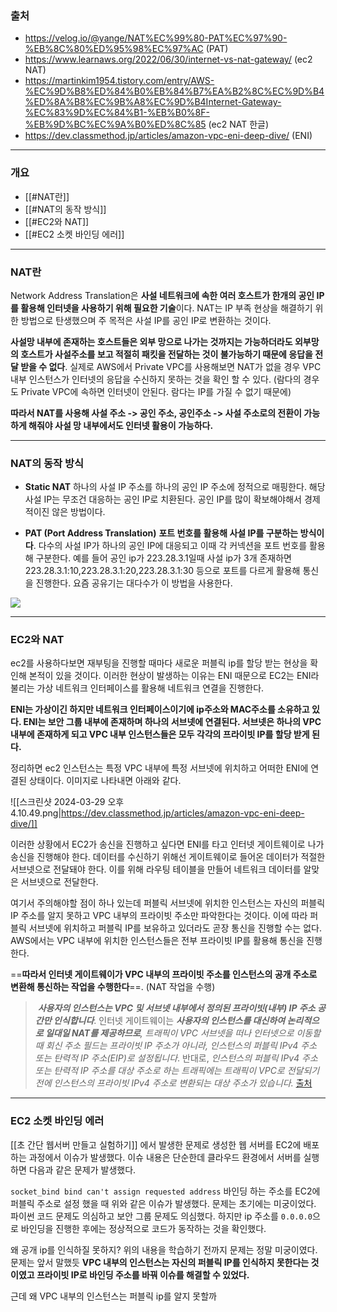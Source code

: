 ### 출처
* https://velog.io/@yange/NAT%EC%99%80-PAT%EC%97%90-%EB%8C%80%ED%95%98%EC%97%AC (PAT)
* https://www.learnaws.org/2022/06/30/internet-vs-nat-gateway/ (ec2 NAT)
* https://martinkim1954.tistory.com/entry/AWS-%EC%9D%B8%ED%84%B0%EB%84%B7%EA%B2%8C%EC%9D%B4%ED%8A%B8%EC%9B%A8%EC%9D%B4Internet-Gateway-%EC%83%9D%EC%84%B1-%EB%B0%8F-%EB%9D%BC%EC%9A%B0%ED%8C%85 (ec2 NAT 한글)
* https://dev.classmethod.jp/articles/amazon-vpc-eni-deep-dive/ (ENI)
___
### 개요
* [[#NAT란]]
* [[#NAT의 동작 방식]]
* [[#EC2와 NAT]]
* [[#EC2 소켓 바인딩 에러]]
___
### NAT란

Network Address Translation은 **사설 네트워크에 속한 여러 호스트가 한개의 공인 IP를 활용해 인터넷을 사용하기 위해 필요한 기술**이다. <span class="red red-bg">NAT는 IP 부족 현상을 해결하기 위한 방법으로 탄생했으며 주 목적은 사설 IP를 공인 IP로 변환하는 것이다.</span>

**사설망 내부에 존재하는 호스트들은 외부 망으로 나가는 것까지는 가능하더라도 외부망의 호스트가 사설주소를 보고 적절히 패킷을 전달하는 것이 불가능하기 때문에 응답을 전달 받을 수 없다**. 실제로 AWS에서 Private VPC를 사용해보면 NAT가 없을 경우 VPC 내부 인스턴스가 인터넷의 응답을 수신하지 못하는 것을 확인 할 수 있다. (람다의 경우도 Private VPC에 속하면 인터넷이 안된다. 람다는 IP를 가질 수 없기 때문에)

**따라서 NAT를 사용해 사설 주소 -> 공인 주소,  공인주소 -> 사설 주소로의 전환이 가능하게 해줘야 사설 망 내부에서도 인터넷 활용이 가능하다.**
___
### NAT의 동작 방식

* **Static NAT**
	하나의 사설 IP 주소를 하나의 공인 IP 주소에 정적으로 매핑한다. 해당 사설 IP는 무조건 대응하는 공인 IP로 치환된다. 공인 IP를 많이 확보해야해서 경제적이진 않은 방법이다.

*  **PAT (Port Address Translation)**
	**포트 번호를 활용해 사설 IP를 구분하는 방식이다**. 다수의 사설 IP가 하나의 공인 IP에 대응되고 이때 각 커넥션을 포트 번호를 활용해 구분한다. 예를 들어 공인 ip가 223.28.3.1일때 사설 ip가 3개 존재하면 223.28.3.1:10,223.28.3.1:20,223.28.3.1:30 등으로 포트를 다르게 활용해 통신을 진행한다.
	요즘 공유기는 대다수가 이 방법을 사용한다.

![](https://my-study.s3.ap-northeast-2.amazonaws.com/NAT%20/%20Pasted%20image%2020231222172040.png)
____
### EC2와 NAT

ec2를 사용하다보면 재부팅을 진행할 때마다 새로운 퍼블릭 ip를 할당 받는 현상을 확인해 본적이 있을 것이다. 이러한 현상이 발생하는 이유는 ENI 때문으로 EC2는 ENI라 불리는 가상 네트워크 인터페이스를 활용해 네트워크 연결을 진행한다. 

**ENI는 가상이긴 하지만 네트워크 인터페이스이기에 ip주소와 MAC주소를 소유하고 있다. ENI는 보안 그룹 내부에 존재하며 하나의 서브넷에 연결된다. 서브넷은 하나의 VPC 내부에 존재하게 되고 VPC 내부 인스턴스들은 모두 각각의 프라이빗 IP를 할당 받게 된다.** 

정리하면 ec2 인스턴스는 특정 VPC 내부에 특정 서브넷에 위치하고 어떠한 ENI에 연결된 상태이다. 이미지로 나타내면 아래와 같다.

![[스크린샷 2024-03-29 오후 4.10.49.png|https://dev.classmethod.jp/articles/amazon-vpc-eni-deep-dive/]]

이러한 상황에서 EC2가 송신을 진행하고 싶다면 ENI를 타고 인터넷 게이트웨이로 나가 송신을 진행해야 한다. 데이터를 수신하기 위해선 게이트웨이로 들어온 데이터가 적절한 서브넷으로 전달돼야 한다. 이를 위해 라우팅 테이블을 만들어 네트워크 데이터를 알맞은 서브넷으로 전달한다. 

여기서 주의해야할 점이 하나 있는데 <span class="red red-bg">퍼블릭 서브넷에 위치한 인스턴스는 자신의 퍼블릭 IP 주소를 알지 못하고 VPC 내부의 프라이빗 주소만 파악한다는 것이다. 이에 따라 퍼블릭 서브넷에 위치하고 퍼블릭 IP를 보유하고 있더라도 곧장 통신을 진행할 수는 없다.</span> AWS에서는 VPC 내부에 위치한 인스턴스들은 전부 프라이빗  IP를 활용해 통신을 진행한다.

==**따라서 인터넷 게이트웨이가 VPC 내부의 프라이빗 주소를 인스턴스의 공개 주소로 변환해 통신하는 작업을 수행한다**==. (NAT 작업을 수행)

>  _**사용자의 인스턴스는 VPC 및 서브넷 내부에서 정의된 프라이빗(내부) IP 주소 공간만 인식합니다**_. 인터넷 게이트웨이는 _**사용자의 인스턴스를 대신하여 논리적으로 일대일 NAT를 제공하므로**, 트래픽이 VPC 서브넷을 떠나 인터넷으로 이동할 때 회신 주소 필드는 프라이빗 IP 주소가 아니라, 인스턴스의 퍼블릭 IPv4 주소 또는 탄력적 IP 주소(EIP)로 설정됩니다_. 반대로, _인스턴스의 퍼블릭 IPv4 주소 또는 탄력적 IP 주소를 대상 주소로 하는 트래픽에는 트래픽이 VPC로 전달되기 전에 인스턴스의 프라이빗 IPv4 주소로 변환되는 대상 주소가 있습니다._ [출처](https://docs.aws.amazon.com/ko_kr/vpc/latest/userguide/VPC_Internet_Gateway.html)

____
### EC2 소켓 바인딩 에러

[[초 간단 웹서버 만들고 실험하기]] 에서 발생한 문제로 생성한 웹 서버를 EC2에 배포하는 과정에서 이슈가 발생했다. 이슈 내용은 단순한데 클라우드 환경에서 서버를 실행하면 다음과 같은 문제가 발생했다.

`socket_bind bind can't assign requested address` 바인딩 하는 주소를 EC2에 퍼블릭 주소로 설정 했을 때 위와 같은 이슈가 발생했다. 문제는 초기에는 미궁이었다. 파이썬 코드 문제도 의심하고 보안 그룹 문제도 의심했다. 하지만 ip 주소를 `0.0.0.0`으로 바인딩을 진행한 후에는 정상적으로 코드가 동작하는 것을 확인했다.

왜 공개 ip를 인식하질 못하지? 위의 내용을 학습하기 전까지 문제는 정말 미궁이였다. 문제는 앞서 말했듯 **VPC 내부의 인스턴스는 자신의 퍼블릭 IP를 인식하지 못한다는 것이였고 프라이빗 IP로 바인딩 주소를 바꿔 이슈를 해결할 수 있었다.**

근데 왜 VPC 내부의 인스턴스는 퍼블릭 ip를 알지 못할까